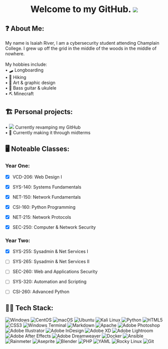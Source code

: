 <!-- Title -->
<h1 align="center"; >
  Welcome to my GitHub. <img src="https://i.imgur.com/I5Z7Sp0.png";>
</h1>

<!-- About Me -->
<h2>
  ❓ About Me:
</h2>

<p>
  My name is Isaiah River, I am a cybersecurity student attending Champlain College. I grew up off the grid in the middle of the woods in the middle of nowhere. <br> <br>
  My hobbies include: <br>
  • 🛹 Longboarding <br>
  • 🥾 Hiking <br>
  • 🎨 Art & graphic design <br>
  • 🎵 Bass guitar & ukulele <br>
  • ⛏️ Minecraft <br>
</p>


<!-- Personal Projects -->
<h2>
  🏗️ Personal projects:
</h2>
<p>
  • <img src=https://i.imgur.com/iiHw6Kz.png> Currently revamping my GitHub <br>
  • 📝 Currently making it through midterms
</p>


<!-- Noteable Classes -->
<h2>
  🖥️ Noteable Classes:
</h2>

<h3>Year One:</h3>

- [x] VCD-206: Web Design I </br>
- [x] SYS-140: Systems Fundamentals </br>
- [x] NET-150: Network Fundamentals </br>
- [x] CSI-160: Python Programming </br>
- [x] NET-215: Network Protocols </br>
- [x] SEC-250: Computer & Network Security </br>


<h3>Year Two:</h3>

- [x] SYS-255: Sysadmin & Net Services I </br>
- [ ] SYS-265: Sysadmin & Net Services II </br>
- [ ] SEC-260: Web and Applications Security </br>
- [ ] SYS-320: Automation and Scripting </br>
- [ ] CSI-260: Advanced Python </br>


<!-- Tech Stack -->
<h2>
  👨‍💻 Tech Stack:
</h2>

![Windows](https://img.shields.io/badge/Windows%20-%20Windows?style=for-the-badge&logo=windows&logoColor=Red&color=%23357EC7)
![CentOS](https://img.shields.io/badge/CentOS%20-%20CentOS?style=for-the-badge&logo=centos&color=%23262577)
![macOS](https://img.shields.io/badge/mac%20OS%20-%20mac%20OS?style=for-the-badge&logo=macos&color=%23000)
![Ubuntu](https://img.shields.io/badge/Ubuntu%20-%20Ubuntu?style=for-the-badge&logo=ubuntu&logoColor=%23fff&color=%23E95420)
![Kali Linux](https://img.shields.io/badge/Kali%20Linux%20-%20Kali%20Linux?style=for-the-badge&logo=kalilinux&logoColor=%23fff&color=%23557C94)
![Python](https://img.shields.io/badge/Python%20-%20Python?style=for-the-badge&logo=python&logoColor=%23dddd00&color=%233776AB)
![HTML5](https://img.shields.io/badge/HTML5%20-%20HTML5?style=for-the-badge&logo=html5&logoColor=%23fff&color=%23E34F26)
![CSS3](https://img.shields.io/badge/CSS3%20-%20CSS3?style=for-the-badge&logo=css3&logoColor=%23fff&color=%231572B6)
![Windows Terminal](https://img.shields.io/badge/Windows%20Terminal%20-%20Windows%20Terminal?style=for-the-badge&logo=windowsterminal&color=%234D4D4D)
![Markdown](https://img.shields.io/badge/Markdown%20-%20Markdown?style=for-the-badge&logo=markdown&color=%23000000)
![Apache](https://img.shields.io/badge/Docker%20-%20Docker?style=for-the-badge&logo=apache&logoColor=%23fff&color=%23D22128)
![Adobe Photoshop](https://img.shields.io/badge/Adobe%20Photoshop%20-%20Adobe%20Photoshop?style=for-the-badge&logo=adobephotoshop&logoColor=%23FFF&color=%2331A8FF)
![Adobe Illustrator](https://img.shields.io/badge/Adobe%20Illustrator%20-%20Adobe%20Illustrator?style=for-the-badge&logo=adobeillustrator&logoColor=%23fff&color=%23FF9A00)
![Adobe InDesign](https://img.shields.io/badge/Adobe%20InDesign%20-%20Adobe%20InDesign?style=for-the-badge&logo=adobeindesign&logoColor=%23fff&color=%23FF3366)
![Adobe XD](https://img.shields.io/badge/Adobe%20XD%20-%20Adobe%20XD?style=for-the-badge&logo=adobexd&logoColor=%23fff&color=%23FF61F6)
![Adobe Lightroom](https://img.shields.io/badge/Adobe%20Lightroom%20-%20Adobe%20Lightroom?style=for-the-badge&logo=adobexd&logoColor=%23fff&color=%2331A8FF)
![Adobe After Effects](https://img.shields.io/badge/Adobe%20After%20Effects%20-%20Adobe%20After%20Effects?style=for-the-badge&logo=adobeaftereffects&logoColor=%23fff&color=%239999FF)
![Adobe Dreamweaver](https://img.shields.io/badge/Adobe%20Dreamweaver%20-%20Adobe%20Dreamweaver?style=for-the-badge&logo=adobedreamweaver&logoColor=%23fff&color=%23FF61F6)
![Docker](https://img.shields.io/badge/Docker%20-%20Docker?style=for-the-badge&logo=docker&logoColor=%23fff&color=%232496ED)
![Ansible](https://img.shields.io/badge/Ansible%20-%20Ansible?style=for-the-badge&logo=ansible&logoColor=%23fff&color=%23EE0000)
![Rainmeter](https://img.shields.io/badge/Rainmeter%20-%20Rainmeter?style=for-the-badge&logo=rainmeter&logoColor=%23fff&color=%2319519B)
![Aseprite](https://img.shields.io/badge/Aseprite%20-%20Aseprite?style=for-the-badge&logo=aseprite&logoColor=%23fff&color=%237D929E)
![Blender](https://img.shields.io/badge/Blender%20-%20Blender?style=for-the-badge&logo=blender&logoColor=%23fff&color=%23E87D0D)
![PHP](https://img.shields.io/badge/PHP%20-%20PHP?style=for-the-badge&logo=php&logoColor=%23FFF&color=%23777BB4)
![YAML](https://img.shields.io/badge/YAML%20-%20YAML?style=for-the-badge&logo=yaml&logoColor=%23FFF&color=%23CB171E)
![Rocky Linux](https://img.shields.io/badge/Rocky%20Linux%20-%20Rocky%20Linux?style=for-the-badge&logo=rockylinux&logoColor=%23fff&color=%2310B981)
![Git](https://img.shields.io/badge/Git%20-%20Git?style=for-the-badge&logo=git&logoColor=%23fff&color=%23F05032)




<!-- Commented out for now
<p align="center";>
  <img src="https://img.shields.io/badge/Windows%20-%20Windows?style=for-the-badge&logo=windows&logoColor=Red&color=%23357EC7";>
  <img src="https://img.shields.io/badge/CentOS%20-%20CentOS?style=for-the-badge&logo=centos&color=%23262577";>
  <img src="https://img.shields.io/badge/mac%20OS%20-%20mac%20OS?style=for-the-badge&logo=macos&color=%23000";>
  <img src="https://img.shields.io/badge/Ubuntu%20-%20Ubuntu?style=for-the-badge&logo=ubuntu&logoColor=%23fff&color=%23E95420";>
  <img src="https://img.shields.io/badge/Python%20-%20Python?style=for-the-badge&logo=python&logoColor=%23dddd00&color=%233776AB";>
  <img src="https://img.shields.io/badge/HTML5%20-%20HTML5?style=for-the-badge&logo=html5&logoColor=%23fff&color=%23E34F26";>
  <img src="https://img.shields.io/badge/CSS3%20-%20CSS3?style=for-the-badge&logo=css3&logoColor=%23fff&color=%231572B6";>
  <img src="https://img.shields.io/badge/Windows%20Terminal%20-%20Windows%20Terminal?style=for-the-badge&logo=windowsterminal&color=%234D4D4D";>
  <img src="https://img.shields.io/badge/Markdown%20-%20Markdown?style=for-the-badge&logo=markdown&color=%23000000";>
  <img src="https://img.shields.io/badge/Docker%20-%20Docker?style=for-the-badge&logo=apache&logoColor=%23fff&color=%23D22128";>
  <img src="https://img.shields.io/badge/Adobe%20Photoshop%20-%20Adobe%20Photoshop?style=for-the-badge&logo=adobephotoshop&logoColor=%23FFF&color=%2331A8FF";>
  <img src="https://img.shields.io/badge/Adobe%20Illustrator%20-%20Adobe%20Illustrator?style=for-the-badge&logo=adobeillustrator&logoColor=%23fff&color=%23FF9A00";>
  <img src="https://img.shields.io/badge/Adobe%20InDesign%20-%20Adobe%20InDesign?style=for-the-badge&logo=adobeindesign&logoColor=%23fff&color=%23FF3366";>
  <img src="https://img.shields.io/badge/Adobe%20XD%20-%20Adobe%20XD?style=for-the-badge&logo=adobexd&logoColor=%23fff&color=%23FF61F6";>
  <img src="https://img.shields.io/badge/Adobe%20Lightroom%20-%20Adobe%20Lightroom?style=for-the-badge&logo=adobexd&logoColor=%23fff&color=%2331A8FF";>
  <img src="https://img.shields.io/badge/Adobe%20After%20Effects%20-%20Adobe%20After%20Effects?style=for-the-badge&logo=adobeaftereffects&logoColor=%23fff&color=%239999FF";>
  <img src="https://img.shields.io/badge/Adobe%20Dreamweaver%20-%20Adobe%20Dreamweaver?style=for-the-badge&logo=adobedreamweaver&logoColor=%23fff&color=%23FF61F6";>
  <img src="https://img.shields.io/badge/Docker%20-%20Docker?style=for-the-badge&logo=docker&logoColor=%23fff&color=%232496ED";>
  <img src="https://img.shields.io/badge/Ansible%20-%20Ansible?style=for-the-badge&logo=ansible&logoColor=%23fff&color=%23EE0000";>
  <img src="https://img.shields.io/badge/Rainmeter%20-%20Rainmeter?style=for-the-badge&logo=rainmeter&logoColor=%23fff&color=%2319519B";>
  <img src="https://img.shields.io/badge/Aseprite%20-%20Aseprite?style=for-the-badge&logo=aseprite&logoColor=%23fff&color=%237D929E";>
  <img src="https://img.shields.io/badge/Aseprite%20-%20Aseprite?style=for-the-badge&logo=aseprite&logoColor=%23fff&color=%237D929E";>
  <img src="https://img.shields.io/badge/Blender%20-%20Blender?style=for-the-badge&logo=blender&logoColor=%23fff&color=%23E87D0D";>
  <img src="https://img.shields.io/badge/PHP%20-%20PHP?style=for-the-badge&logo=php&logoColor=%23FFF&color=%23777BB4";>
  <img src="https://img.shields.io/badge/YAML%20-%20YAML?style=for-the-badge&logo=yaml&logoColor=%23FFF&color=%23CB171E">
  <img src="https://img.shields.io/badge/Rocky%20Linux%20-%20Rocky%20Linux?style=for-the-badge&logo=rockylinux&logoColor=%23fff&color=%2310B981">
  <img alt="Static Badge" src="https://img.shields.io/badge/Rocky%20Linux%20-%20Rocky%20Linux?style=for-the-badge&logo=git&logoColor=%23fff&color=%23F05032">
  <img alt="Static Badge" src="https://img.shields.io/badge/Git%20-%20Git?style=for-the-badge&logo=git&logoColor=%23fff&color=%23F05032">


</p>

-->












